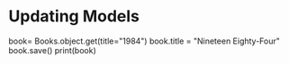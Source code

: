 # Updating Models

book= Books.object.get(title="1984")
book.title = "Nineteen Eighty-Four"
book.save()
print(book)